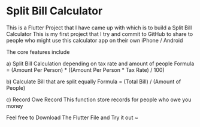 # Split Bill Calculator

This is a Flutter Project that I have came up with which is to build a Split Bill Calculator
This is my first project that I try and commit to GitHub to share to people who might use this
calculator app on their own iPhone / Android 


The core features include 

a) Split Bill Calculation depending on tax rate and amount of people
Formula = (Amount Per Person) * ((Amount Per Person * Tax Rate) / 100)

b) Calculate Bill that are split equally 
Formula = (Total Bill) / (Amount of People)

c) Record Owe Record
This function store records for people who owe you money 

Feel free to Download The Flutter File and Try it out ~
